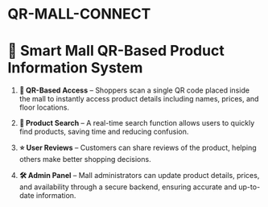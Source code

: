 # QR-MALL-CONNECT
# 🏬 Smart Mall QR-Based Product Information System

1. **📲 QR-Based Access** – Shoppers scan a single QR code placed inside the mall to instantly access product details including names, prices, and floor locations.  

2. **🔎 Product Search** – A real-time search function allows users to quickly find products, saving time and reducing confusion.  

3. **⭐ User Reviews** – Customers can share reviews of the product, helping others make better shopping decisions.  

4. **🛠️ Admin Panel** – Mall administrators can update product details, prices, and availability through a secure backend, ensuring accurate and up-to-date information.  

